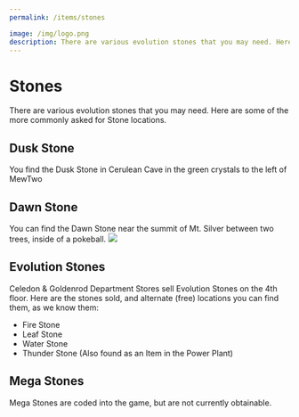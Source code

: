 ```yaml
---
permalink: /items/stones

image: /img/logo.png
description: There are various evolution stones that you may need. Here are some of the more commonly asked for Stone locations.
---
```


# Stones

There are various evolution stones that you may need. Here are some of the more commonly asked for Stone locations.

## Dusk Stone

You find the Dusk Stone in Cerulean Cave in the green crystals to the left of MewTwo


## Dawn Stone

You can find the Dawn Stone near the summit of Mt. Silver between two trees, inside of a pokeball.
<img src="https://i.imgur.com/G2Q6vpF.png">

## Evolution Stones

Celedon & Goldenrod Department Stores sell Evolution Stones on the 4th floor.
Here are the stones sold, and alternate (free) locations you can find them, as
we know them:

* Fire Stone
* Leaf Stone
* Water Stone
* Thunder Stone (Also found as an Item in the Power Plant)

## Mega Stones

Mega Stones are coded into the game, but are not currently obtainable.

